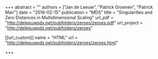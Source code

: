 +++
abstract = ""
authors = ["Jan de Leeuw", "Patrick Groenen", "Patrick Mair"]
date = "2016-02-15"
publication = "MDS"
title = "Singularities and Zero Distances in Multidimensional Scaling"
url_pdf = "http://deleeuwpdx.net/pubfolders/zeroes/zeroes.pdf"
url_project = "http://deleeuwpdx.net/pubfolders/zeroes"


[[url_custom]]
name = "HTML"
url = "http://deleeuwpdx.net/pubfolders/zeroes/zeroes.html"

+++

